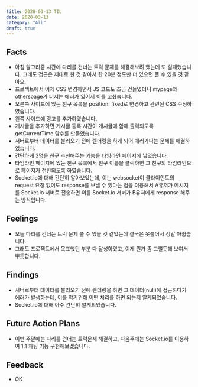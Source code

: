 ```yaml
---
title: 2020-03-13 TIL
date: 2020-03-13
category: "All"
draft: true
---
```


## Facts

- 아침 알고리즘 시간에 다리를 건너는 트럭 문제를 해결해보려 했는데 또 실패했습니다. 그래도 접근은 제대로 한 것 같아서 한 20분 정도만 더 있으면 풀 수 있을 것 같아요.
- 프로젝트에서 어제 CSS 변경하면서 JS 코드도 조금 건들였더니 mypage와 otherspage가 터지는 에러가 있어서 이를 고쳤습니다.
- 오른쪽 사이드에 있는 친구 목록을 position: fixed로 변경하고 관련된 CSS 수정하였습니다.
- 왼쪽 사이드에 광고를 추가하였습니다.
- 게시글을 추가하면 게시글 등록 시간이 게시글에 함께 출력되도록 getCurrentTime 함수를 만들었습니다.
- 서버로부터 데이터를 불러오기 전에 렌더링을 하게 되어 에러가나는 문제를 해결하였습니다.
- 간단하게 3명을 친구 추천해주는 기능을 타임라인 페이지에 넣었습니다.
- 타임라인 페이지에 있는 친구 목록에서 친구 이름을 클릭하면 그 친구의 타임라인으로 페이지가 전환되도록 하였습니다.
- Socket.io에 대해 간단히 알아보았는데, 이는 websocket이 클라이언트의 request 요청 없이도 response를 보낼 수 있다는 점을 이용해서 A유저가 메시지를 Socket.io 서버로 전송하면 이를 Socket.io 서버가 B유저에게 response 해주는 방식입니다.

## Feelings

- 오늘 다리를 건너는 트럭 문제 풀 수 있을 것 같았는데 결국은 못풀어서 정말 아쉽습니다.
- 그래도 프로젝트에서 목표했던 부분 다 달성하였고, 이제 뭔가 좀 그럴듯해 보여서 뿌듯합니다.

## Findings

- 서버로부터 데이터를 불러오기 전에 렌더링을 하면 그 데이터(null)에 접근하다가 에러가 발생하는데, 이를 막기위해 어떤 처리를 하면 되는지 알게되었습니다.
- Socket.io에 대해 아주 간단히 알게되었습니다.

## Future Action Plans

- 이번 주말에는 다리를 건너는 트럭문제 해결하고, 다음주에는 Socket.io를 이용하여 1:1 채팅 기능 구현해보겠습니다.

## Feedback

- OK
